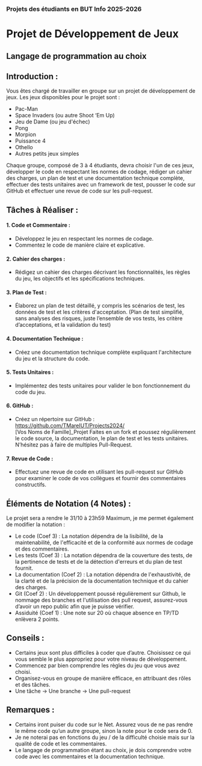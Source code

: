 
### Projets des étudiants en BUT Info 2025-2026

# Projet de Développement de Jeux 
## Langage de programmation au choix

## Introduction : 

Vous êtes chargé de travailler en groupe sur un projet de développement de jeux. Les jeux disponibles pour le projet sont :
-	Pac-Man
-	Space Invaders (ou autre Shoot ‘Em Up)
-	Jeu de Dame (ou jeu d'échec)
-	Pong
-	Morpion 
-	Puissance 4
-	Othello
-	Autres petits jeux simples

Chaque groupe, composé de 3 à 4 étudiants, devra choisir l'un de ces jeux, développer le code en respectant les normes de codage, rédiger un cahier des charges, un plan de test et une documentation technique complète, effectuer des tests unitaires avec un framework de test, pousser le code sur GitHub et effectuer une revue de code sur les pull-request.

## Tâches à Réaliser :

#### 1.	Code et Commentaire :
-	Développez le jeu en respectant les normes de codage.
-	Commentez le code de manière claire et explicative.
#### 2.	Cahier des charges :
-	Rédigez un cahier des charges décrivant les fonctionnalités, les règles du jeu, les objectifs et les spécifications techniques.
#### 3.	Plan de Test :
-	Élaborez un plan de test détaillé, y compris les scénarios de test, les données de test et les critères d'acceptation. (Plan de test simplifié, sans analyses des risques, juste l’ensemble de vos tests, les critère d’acceptations, et la validation du test)
#### 4.	Documentation Technique :
-	Créez une documentation technique complète expliquant l'architecture du jeu et la structure du code.
#### 5.	Tests Unitaires :
-	Implémentez des tests unitaires pour valider le bon fonctionnement du code du jeu.
#### 6.	GitHub :
-	Créez un répertoire sur GitHub : https://github.com/TMareIUT/Projects2024/  
[Vos Noms de Famille]_Projet
Faites en un fork et poussez régulièrement le code source, la documentation, le plan de test et les tests unitaires. N’hésitez pas à faire de multiples Pull-Request.
#### 7.	Revue de Code :
-	Effectuez une revue de code en utilisant les pull-request sur GitHub pour examiner le code de vos collègues et fournir des commentaires constructifs.



## Éléments de Notation (4 Notes) :
Le projet sera a rendre le 31/10 à 23h59 Maximum, je me permet également de modifier la notation :

- Le code (Coef 3) : La notation dépendra de la lisibilité, de la maintenabilité, de l'efficacité et de la conformité aux normes de codage et des commentaires.
- Les tests (Coef 3) : La notation dépendra de la couverture des tests, de la pertinence de tests et de la détection d'erreurs et du plan de test fournit.
- La documentation (Coef 2) : La notation dépendra de l'exhaustivité, de la clarté et de la précision de la documentation technique et du cahier des charges.
- Git (Coef 2) : Un développement poussé régulièrement sur Github, le nommage des branches et l'utilisation des pull request, assurez-vous d’avoir un repo public afin que je puisse vérifier.
- Assiduité (Coef 1) : Une note sur 20 où chaque absence en TP/TD enlèvera 2 points.

## Conseils :

-	Certains jeux sont plus difficiles à coder que d’autre. Choisissez ce qui vous semble le plus appropriez pour votre niveau de développement. 
-	Commencez par bien comprendre les règles du jeu que vous avez choisi. 
-	Organisez-vous en groupe de manière efficace, en attribuant des rôles et des tâches.
-	Une tâche -> Une branche -> Une pull-request

## Remarques :

-	Certains iront puiser du code sur le Net. Assurez vous de ne pas rendre le même code qu’un autre groupe, sinon la note pour le code sera de 0.
-	Je ne noterai pas en fonctions du jeu / de la difficulté choisie mais sur la qualité de code et les commentaires.
-	Le langage de programmation étant au choix, je dois comprendre votre code avec les commentaires et la documentation technique.
